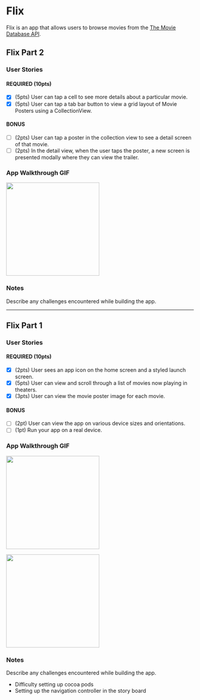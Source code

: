 # Flix

Flix is an app that allows users to browse movies from the [The Movie Database API](http://docs.themoviedb.apiary.io/#).

## Flix Part 2


### User Stories

#### REQUIRED (10pts)
- [X] (5pts) User can tap a cell to see more details about a particular movie.
- [X] (5pts) User can tap a tab bar button to view a grid layout of Movie Posters using a CollectionView.

#### BONUS
- [ ] (2pts) User can tap a poster in the collection view to see a detail screen of that movie.
- [ ] (2pts) In the detail view, when the user taps the poster, a new screen is presented modally where they can view the trailer.

### App Walkthrough GIF

<img src="https://user-images.githubusercontent.com/59743056/134171426-84450577-ccc7-4e66-96c1-21ce3cd3bba6.gif" width=250><br>

### Notes
Describe any challenges encountered while building the app.

---

## Flix Part 1

### User Stories

#### REQUIRED (10pts)
- [x] (2pts) User sees an app icon on the home screen and a styled launch screen.
- [x] (5pts) User can view and scroll through a list of movies now playing in theaters.
- [x] (3pts) User can view the movie poster image for each movie.

#### BONUS
- [ ] (2pt) User can view the app on various device sizes and orientations.
- [ ] (1pt) Run your app on a real device.

### App Walkthrough GIF

<img src="https://user-images.githubusercontent.com/59743056/132149943-3e1d40d8-094d-412b-bd16-bc2443688706.gif" width=250><br>

<img src="https://user-images.githubusercontent.com/59743056/132150602-c1917365-d780-48f0-a29e-6624e486267b.gif" width=250><br>


### Notes
Describe any challenges encountered while building the app.
- Difficulty setting up cocoa pods
- Setting up the navigation controller in the story board 
